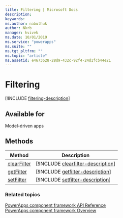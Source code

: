 ```yaml
---
title: Filtering | Microsoft Docs
description: 
keywords:
ms.author: nabuthuk
author: Nkrb
manager: kvivek
ms.date: 10/01/2019
ms.service: "powerapps"
ms.suite: ""
ms.tgt_pltfrm: ""
ms.topic: "article"
ms.assetid: e4673628-28d9-432c-92f4-24d1fcb44e21
---
```


# Filtering

[!INCLUDE [filtering-description](includes/filtering-description.md)]

## Available for 

Model-driven apps

## Methods

|Method | Description | 
| ------------- |-------------|
|[clearFilter](filtering/clearfilter.md)|[!INCLUDE [clearfilter-description](filtering/includes/clearfilter-description.md)]|
|[getFilter](filtering/getfilter.md)|[!INCLUDE [getfilter-description](filtering/includes/getfilter-description.md)]|
|[setFilter](filtering/setfilter.md)|[!INCLUDE [setfilter-description](filtering/includes/setfilter-description.md)]|

### Related topics

[PowerApps component framework API Reference](../reference/index.md)<br/>
[PowerApps component framework Overview](../overview.md)